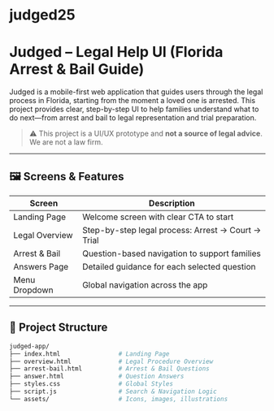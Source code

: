 # judged25
# Judged – Legal Help UI (Florida Arrest & Bail Guide)

Judged is a mobile-first web application that guides users through the legal process in Florida, starting from the moment a loved one is arrested. This project provides clear, step-by-step UI to help families understand what to do next—from arrest and bail to legal representation and trial preparation.

> ⚠️ This project is a UI/UX prototype and **not a source of legal advice**. We are not a law firm.

---

## 🖼️ Screens & Features

| Screen | Description |
|--------|-------------|
| Landing Page | Welcome screen with clear CTA to start |
| Legal Overview | Step-by-step legal process: Arrest → Court → Trial |
| Arrest & Bail | Question-based navigation to support families |
| Answers Page | Detailed guidance for each selected question |
| Menu Dropdown | Global navigation across the app |

---

## 📁 Project Structure

```bash
judged-app/
├── index.html                # Landing Page
├── overview.html             # Legal Procedure Overview
├── arrest-bail.html          # Arrest & Bail Questions
├── answer.html               # Question Answers
├── styles.css                # Global Styles
├── script.js                 # Search & Navigation Logic
└── assets/                   # Icons, images, illustrations
